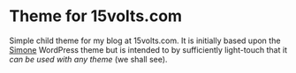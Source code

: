 # Theme for 15volts.com

Simple child theme for my blog at 15volts.com. It is initially based upon the [Simone](https://en-gb.wordpress.org/themes/simone/) WordPress theme but is intended to by sufficiently light-touch that it *can be used with any theme* (we shall see).